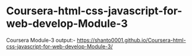 # Coursera-html-css-javascript-for-web-develop-Module-3
Coursera Module-3
output:- https://shanto0001.github.io/Coursera-html-css-javascript-for-web-develop-Module-3/
